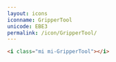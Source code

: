 ```yaml
---
layout: icons
iconname: GripperTool
unicode: EBE3
permalink: /icon/GripperTool/
---
```


``` html
<i class="mi mi-GripperTool"></i>
```
